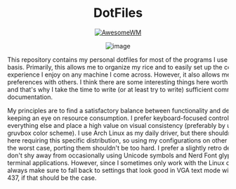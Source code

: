 <div align=center>

# DotFiles
  
[![AwesomeWM](https://img.shields.io/badge/AwesomeWM-git-blue.svg?logo=lua)](https://github.com/awesomeWM/awesome)

![image](https://user-images.githubusercontent.com/80684231/192327751-5584bd54-a99d-495b-a545-e1d627d3bf3a.png)

</div>

 <div style="width: 100%; overflow: hidden;">
    <div style="width: 600px; float: left;"> 
       This repository contains my personal dotfiles for most of the programs I use on a daily basis. Primarily, this allows me to organize my rice and to easily set up the computing experience I enjoy on any machine I come across. However, it also allows me to share my preferences with others. I think there are some interesting things here worth discovering, and that's why I take the time to write (or at least try to write) sufficient comments and documentation.

My principles are to find a satisfactory balance between functionality and design while keeping an eye on resource consumption. I prefer keyboard-focused control over everything else and place a high value on visual consistency (preferably by using the gruvbox color scheme). I use Arch Linux as my daily driver, but there shouldn't be much here requiring this specific distribution, so using my configurations on other distros or, in the worst case, porting them shouldn't be too hard. I prefer a slightly retro design, but I don't shy away from occasionally using Unicode symbols and Nerd Font glyphs in my terminal applications. However, since I sometimes only work with the Linux console, I always make sure to fall back to settings that look good in VGA text mode with code page 437, if that should be the case.
    </div>
    <div style="margin-left: 620px;"> 
      
    | Type  | Used |
    | :---:  | :---:  |
    | OS  | ArchLinux  |
    | Window Manager  | [AwesomeWM](https://github.com/awesomeWM/awesome)  |
    | Terminal | [Kitty](https://github.com/kitty) |
    | Editor | [Neovim](https://neovim.io/) |
    | File Manager | Nautilus |
    | Shell | Zsh |
      
    </div>
</div>
